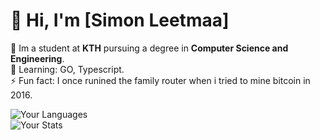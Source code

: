 # 👋 Hi, I'm [Simon Leetmaa]  
🔭 Im a student at **KTH** pursuing a degree in **Computer Science and Engineering**.  
🌱 Learning: GO, Typescript.  
⚡ Fun fact: I once runined the family router when i tried to mine bitcoin in 2016.  

![Your Languages](https://github-readme-stats.vercel.app/api/top-langs/?username=yourusername&layout=compact&theme=radical)  
![Your Stats](https://github-readme-stats.vercel.app/api?username=yourusername&show_icons=true&theme=radical)  
